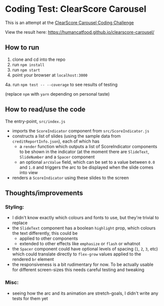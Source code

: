 # Coding Test: ClearScore Carousel

This is an attempt at the [ClearScore Carousel Coding Challenge](https://github.com/ClearScore/tech-screen/tree/master/carousel)

View the result here: https://humancatfood.github.io/clearscore-carousel/

## How to run

1. clone and cd into the repo
2. run `npm install`
3. run `npm start`
4. point your browser at `localhost:3000`

4a. run `npm test -- --coverage` to see results of testing

(replace `npm` with `yarn` depending on personal taste)

## How to read/use the code

The entry-point, `src/index.js`

- imports the `ScoreIndicator` component from `src/ScoreIndicator.js`
- constructs a list of slides (using the sample data from `creditReportInfo.json`), each of which has
  - a `render` function which outputs a list of ScoreIndicator components to be shown in the indicator (at the moment there are `SlideText`, `SlideNumber` and a `Spacer` component
  - an optional `arcValue` field, which can be set to a value between `0.0` and `1.0` and triggers the arc to be displayed when the slide comes into view
- renders a `ScoreIndicator` using these slides to the screen


## Thoughts/improvements

### Styling:

- I didn't know exactly which colours and fonts to use, but they're trivial to replace
- the `SlideText` component has a boolean `highlight` prop, which colours the text differently, this could be
  - applied to other components
  - extended to other effects like `emphasize` or `flash` or whatnot
- the `Spacer` component could have optional levels of spacing (`1`, `2`, `3`, etc) which could translate directly to `flex-grow` values applied to the rendered `br` element
- the responsiveness is a bit rudimentary for now. To be actually usable for different screen-sizes this needs careful testing and tweaking


### Misc:

- seeing how the arc and its animation are stretch-goals, I didn't write any tests for them yet
